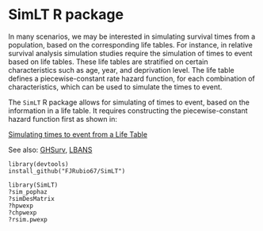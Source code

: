 # SimLT R package

In many scenarios, we may be interested in simulating survival times from a population, based on the corresponding life tables. For instance, in relative survival analysis simulation studies require the simulation of times to event based on life tables. These life tables are stratified on certain characteristics such as age, year, and deprivation level. The life table defines a piecewise-constant rate hazard function, for each combination of characteristics, which can be used to simulate the times to event.

The `SimLT` R package allows for simulating of times to event, based on the information in a life table. It requires constructing the piecewise-constant hazard function first as shown in:

[Simulating times to event from a Life Table](https://rpubs.com/FJRubio/LTSim)

See also: [GHSurv](https://github.com/FJRubio67/GHSurv), [LBANS](https://github.com/FJRubio67/LBANS)

```
library(devtools)
install_github("FJRubio67/SimLT")

library(SimLT)
?sim_pophaz
?simDesMatrix
?hpwexp
?chpwexp
?rsim.pwexp
```
